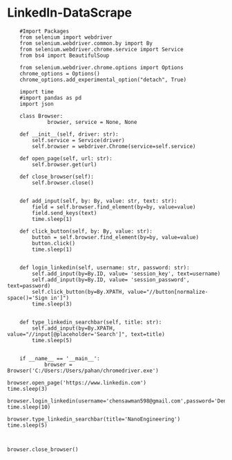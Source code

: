 # LinkedIn-DataScrape

        #Import Packages
        from selenium import webdriver
        from selenium.webdriver.common.by import By
        from selenium.webdriver.chrome.service import Service
        from bs4 import BeautifulSoup

        from selenium.webdriver.chrome.options import Options
        chrome_options = Options()
        chrome_options.add_experimental_option("detach", True)

        import time
        #import pandas as pd
        import json

        class Browser:
                 browser, service = None, None

        def __init__(self, driver: str):
            self.service = Service(driver)
            self.browser = webdriver.Chrome(service=self.service)

        def open_page(self, url: str):
            self.browser.get(url)

        def close_browser(self):
            self.browser.close()


        def add_input(self, by: By, value: str, text: str):
            field = self.browser.find_element(by=by, value=value)
            field.send_keys(text)
            time.sleep(1)

        def click_button(self, by: By, value: str):
            button = self.browser.find_element(by=by, value=value)
            button.click()
            time.sleep(1)


        def login_linkedin(self, username: str, password: str):
            self.add_input(by=By.ID, value= 'session_key', text=username)
            self.add_input(by=By.ID, value= 'session_password', text=password)
            self.click_button(by=By.XPATH, value="//button[normalize-space()='Sign in']")
            time.sleep(3)


        def type_linkedin_searchbar(self, title: str):
            self.add_input(by=By.XPATH, value="//input[@placeholder='Search']", text=title)
            time.sleep(5)


        if __name__ == '__main__':
                browser = Browser('C:/Users:/Users/pahan/chromedriver.exe')

    browser.open_page('https://www.linkedin.com')
    time.sleep(3)

    browser.login_linkedin(username='chensawman598@gmail.com',password='DenjixPochita9876')
    time.sleep(10)

    browser.type_linkedin_searchbar(title='NanoEngineering')
    time.sleep(5)



    browser.close_browser()
